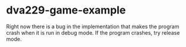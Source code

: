 # dva229-game-example

Right now there is a bug in the implementation that makes the program crash when it is run in debug mode. If the program crashes, try release mode.
